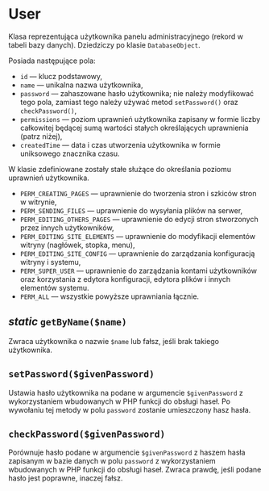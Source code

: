 User
===

Klasa reprezentująca użytkownika panelu administracyjnego (rekord w tabeli bazy danych). Dziedziczy po klasie `DatabaseObject`.

Posiada następujące pola:

- `id` — klucz podstawowy,
- `name` — unikalna nazwa użytkownika,
- `password` — zahaszowane hasło użytkownika; nie należy modyfikować tego pola, zamiast tego należy używać metod `setPassword()` oraz `checkPassword()`,
- `permissions` — poziom uprawnień użytkownika zapisany w formie liczby całkowitej będącej sumą wartości stałych określających uprawnienia (patrz niżej),
- `createdTime` — data i czas utworzenia użytkownika w formie uniksowego znacznika czasu.

W klasie zdefiniowane zostały stałe służące do określania poziomu uprawnień użytkownika.

- `PERM_CREATING_PAGES` — uprawnienie do tworzenia stron i szkiców stron w witrynie,
- `PERM_SENDING_FILES` — uprawnienie do wysyłania plików na serwer,
- `PERM_EDITING_OTHERS_PAGES` — uprawnienie do edycji stron stworzonych przez innych użytkowników,
- `PERM_EDITING_SITE_ELEMENTS` — uprawnienie do modyfikacji elementów witryny (nagłówek, stopka, menu),
- `PERM_EDITING_SITE_CONFIG` — uprawnienie do zarządzania konfiguracją witryny i systemu,
- `PERM_SUPER_USER` — uprawnienie do zarządzania kontami użytkowników oraz korzystania z edytora konfiguracji, edytora plików i innych elementów systemu.
- `PERM_ALL` — wszystkie powyższe uprawniania łącznie.

## *static* `getByName($name)`

Zwraca użytkownika o nazwie `$name` lub fałsz, jeśli brak takiego użytkownika.

## `setPassword($givenPassword)`

Ustawia hasło użytkownika na podane w argumencie `$givenPassword` z wykorzystaniem wbudowanych w PHP funkcji do obsługi haseł. Po wywołaniu tej metody w polu `password` zostanie umieszczony hasz hasła.

## `checkPassword($givenPassword)`

Porównuje hasło podane w argumencie `$givenPassword` z haszem hasła zapisanym w bazie danych w polu `password` z wykorzystaniem wbudowanych w PHP funkcji do obsługi haseł. Zwraca prawdę, jeśli podane hasło jest poprawne, inaczej fałsz.